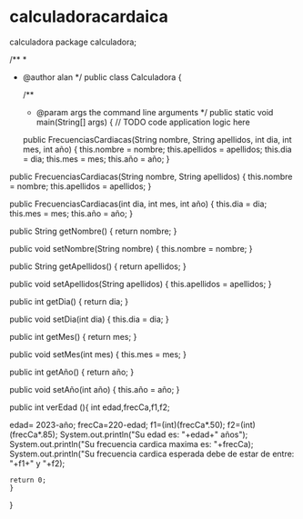 # calculadoracardaica
calculadora
package calculadora;

/**
 *
 * @author alan
 */
public class Calculadora {

    /**
     * @param args the command line arguments
     */
    public static void main(String[] args) {
        // TODO code application logic here
    
    public FrecuenciasCardiacas(String nombre, String apellidos, int dia, int mes, int año) {
    this.nombre = nombre;
    this.apellidos = apellidos;
    this.dia = dia;
    this.mes = mes;
    this.año = año;
}



public FrecuenciasCardiacas(String nombre, String apellidos) {
    this.nombre = nombre;
    this.apellidos = apellidos;
}

public FrecuenciasCardiacas(int dia, int mes, int año) {
    this.dia = dia;
    this.mes = mes;
    this.año = año;
}



public String getNombre() {
    return nombre;
}

public void setNombre(String nombre) {
    this.nombre = nombre;
}

public String getApellidos() {
    return apellidos;
}

public void setApellidos(String apellidos) {
    this.apellidos = apellidos;
}

public int getDia() {
    return dia;
}

public void setDia(int dia) {
    this.dia = dia;
}

public int getMes() {
    return mes;
}

public void setMes(int mes) {
    this.mes = mes;
}

public int getAño() {
    return año;
}

public void setAño(int año) {
    this.año = año;
}

public int verEdad (){
int edad,frecCa,f1,f2;

edad= 2023-año;
frecCa=220-edad;
f1=(int)(frecCa*.50);
f2=(int)(frecCa*.85);
System.out.println("Su edad es: "+edad+" años");
System.out.println("Su frecuencia cardica maxima es: "+frecCa);
System.out.println("Su frecuencia cardica esperada debe de estar de entre: "+f1+" y "+f2);

    return 0;
    }
    
}
